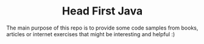 ﻿<h1 align="center"> Head First Java </h1>
 The main purpose of this repo is to provide some code samples from books, articles or internet exercises 
 that might be interesting and helpful :)